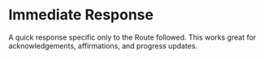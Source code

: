 # Immediate Response

A quick response specific only to the Route followed.  This works great for acknowledgements, affirmations, and progress updates.
